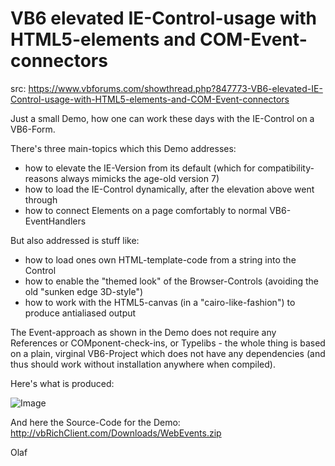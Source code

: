 # VB6 elevated IE-Control-usage with HTML5-elements and COM-Event-connectors

src: https://www.vbforums.com/showthread.php?847773-VB6-elevated-IE-Control-usage-with-HTML5-elements-and-COM-Event-connectors

Just a small Demo, how one can work these days with the IE-Control on a VB6-Form.

There's three main-topics which this Demo addresses:
- how to elevate the IE-Version from its default (which for compatibility-reasons always mimicks the age-old version 7)
- how to load the IE-Control dynamically, after the elevation above went through
- how to connect Elements on a page comfortably to normal VB6-EventHandlers

But also addressed is stuff like:
- how to load ones own HTML-template-code from a string into the Control
- how to enable the "themed look" of the Browser-Controls (avoiding the old "sunken edge 3D-style")
- how to work with the HTML5-canvas (in a "cairo-like-fashion") to produce antialiased output

The Event-approach as shown in the Demo does not require any References
or COMponent-check-ins, or Typelibs - the whole thing is based on a plain, virginal VB6-Project
which does not have any dependencies (and thus should work without installation anywhere when compiled).

Here's what is produced:

![Image](http://vbrichclient.com/Downloads/IEControlUsage.png)

And here the Source-Code for the Demo:
http://vbRichClient.com/Downloads/WebEvents.zip

Olaf

